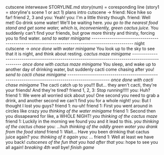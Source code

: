 cutscene interweave STORYLINE.md
story(num) = coresponding line (story1 = storyline's scene 1 or act 1)
plans
         intro cutscene ->
         friend: Nice hike so far!
         friend 2, 3 and you: Yeah!
         you: I'm a little thirsty though.
         friend: Well met! Go drink some water! We'll be waiting here.
         *you go to the nearest food stand and get some water, which is, inconveniently, green cactus juice.*
         You suddenly can't find your friends, but grow more thirsty and thirsty, forcing you to find water.
         *send to water minigame*
         ---------------------------------------------------------------------------------------------------
         night cutscene ->
         *once done with water minigame*
         You look up to the sky to see that it is night, and think about resting.
         *cactus maze minigame*
         ---------------------------------------------------------------------------------------------------
         *once done with cactus maze minigame*
         You sleep, and wake up to another day of drinking water, but suddenly cacti come chasing after you!
         *send to cacti chase minigame*
         ---------------------------------------------------------------------------------------------------
         *once done with cacti chase minigame*
         The cacti catch up to you!!! But... they aren't cacti, they're your friends! And they're tired?
         friend 1, 2, 3: Stop running!!!!!
         you: Huh?
         friend 1: We were all worried sick about you! One second you need to grab a drink, and another second we can't find you for a whole night!
         you: But I thought I lost you guys?
         friend 1: nu-uh!
         friend 1: First you went around in circles like crazy *you thinking of the water minigame*
         friend 1: Second then you dissapeared for like, a WHOLE NIGHT! *you thinking of the cactus maze*
         friend 1: Luckily in the morning we found you and it lead to this. *you thinking of the cactus chase*
         you: ...huh *thinking of the oddly green water you drank from the food stand*
         friend 1: Wait... Have you been drinking that cactus juice again?
         you: *thinking of it again*
         you: ...
         friend 1: Well at least we have you back!
         *cutscenes of the fun that you had after that*
         you: hope to see you all again! *breaking 4th wall* bye!
         *finish game*

